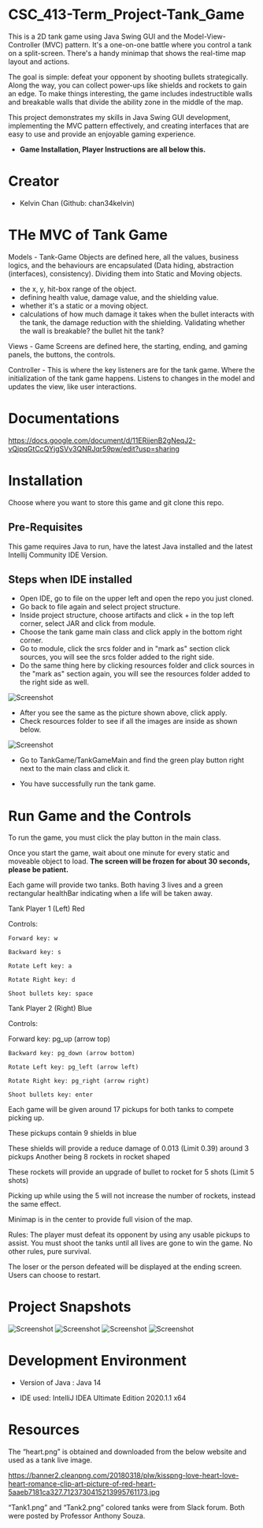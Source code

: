 # CSC_413-Term_Project-Tank_Game

This is a 2D tank game using Java Swing GUI and the Model-View-Controller (MVC) pattern. It's a one-on-one battle where you control a tank on a split-screen. There's a handy minimap that shows the real-time map layout and actions.

The goal is simple: defeat your opponent by shooting bullets strategically. Along the way, you can collect power-ups like shields and rockets to gain an edge. To make things interesting, the game includes indestructible walls and breakable walls that divide the ability zone in the middle of the map.

This project demonstrates my skills in Java Swing GUI development, implementing the MVC pattern effectively, and creating interfaces that are easy to use and provide an enjoyable gaming experience.

- **Game Installation, Player Instructions are all below this.**

# Creator

- Kelvin Chan (Github: chan34kelvin)

# THe MVC of Tank Game

Models - Tank-Game Objects are defined here, all the values, business logics, and the behaviours are encapsulated (Data hiding, abstraction (interfaces), consistency). Dividing them into Static and Moving objects.
- the x, y, hit-box range of the object.
- defining health value, damage value, and the shielding value.
- whether it's a static or a moving object.
- calculations of how much damage it takes when the bullet interacts with the tank, the damage reduction with the shielding. Validating whether the wall is breakable? the bullet hit the tank?

Views - Game Screens are defined here, the starting, ending, and gaming panels, the buttons, the controls.

Controller - This is where the key listeners are for the tank game. Where the initialization of the tank game happens. Listens to changes in the model and updates the view, like user interactions.

# Documentations

https://docs.google.com/document/d/11ERijenB2gNeqJ2-vQjpqGtCcQYjgSVv3QNRJqr59pw/edit?usp=sharing

# Installation

Choose where you want to store this game and git clone this repo.

## Pre-Requisites
This game requires Java to run, have the latest Java installed and the latest Intellij Community IDE Version.

## Steps when IDE installed

- Open IDE, go to file on the upper left and open the repo you just cloned.
- Go back to file again and select project structure.
- Inside project structure, choose artifacts and click + in the top left corner, select JAR and click from module.
- Choose the tank game main class and click apply in the bottom right corner.
- Go to module, click the srcs folder and in "mark as" section click sources, you will see the srcs folder added to the right side. 
- Do the same thing here by clicking resources folder and click sources in the "mark as" section again, you will see the resources folder added to the right side as well.

![Screenshot](./images/Project-Structure-Example.png)

- After you see the same as the picture shown above, click apply.
- Check resources folder to see if all the images are inside as shown below.

![Screenshot](./images/Resources-Example.png)

- Go to TankGame/TankGameMain and find the green play button right next to the main class and click it.

- You have successfully run the tank game.

# Run Game and the Controls

To run the game, you must click the play button in the main class.

Once you start the game, wait about one minute for every static and moveable object to load. **The screen will be frozen for about 30 seconds, please be patient.**

Each game will provide two tanks. Both having 3 lives and a green rectangular healthBar indicating when a life will be taken away.

Tank Player 1 (Left)  Red

Controls:

	Forward key: w

	Backward key: s

	Rotate Left key: a

	Rotate Right key: d

	Shoot bullets key: space

Tank Player 2 (Right) Blue

Controls:

Forward key: pg_up (arrow top)

	Backward key: pg_down (arrow bottom)

	Rotate Left key: pg_left (arrow left)

	Rotate Right key: pg_right (arrow right)

	Shoot bullets key: enter

Each game will be given around 17 pickups for both tanks to compete picking up.

These pickups contain 9 shields in blue

These shields will provide a reduce damage of 0.013 (Limit 0.39) around 3 pickups
Another being 8 rockets in rocket shaped

These rockets will provide an upgrade of bullet to rocket for 5 shots (Limit 5 shots)

Picking up while using the 5 will not increase the number of rockets, instead the same effect.

Minimap is in the center to provide full vision of the map.

Rules: The player must defeat its opponent by using any usable pickups to assist. You must shoot the tanks until all lives are gone to win the game. No other rules, pure survival.

The loser or the person defeated will be displayed at the ending screen. Users can choose to restart.

# Project Snapshots

![Screenshot](images/snapshots/Start-Game.png)
![Screenshot](images/snapshots/In-Game.png)
![Screenshot](./images/snapshots/Battlefield.png)
![Screenshot](./images/snapshots/End-Game.png)

# Development Environment

- Version of Java : Java 14

- IDE used: IntelliJ IDEA Ultimate Edition 2020.1.1 x64

# Resources

The “heart.png” is obtained and downloaded from the below website and used as a tank live image.

https://banner2.cleanpng.com/20180318/plw/kisspng-love-heart-love-heart-romance-clip-art-picture-of-red-heart-5aaeb7181ca327.7123730415213995761173.jpg

“Tank1.png” and “Tank2.png” colored tanks were from Slack forum. Both were posted by Professor Anthony Souza. 
